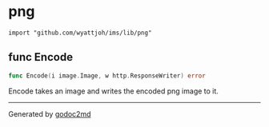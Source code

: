 
# png
    import "github.com/wyattjoh/ims/lib/png"






## func Encode
``` go
func Encode(i image.Image, w http.ResponseWriter) error
```
Encode takes an image and writes the encoded png image to it.









- - -
Generated by [godoc2md](http://godoc.org/github.com/davecheney/godoc2md)